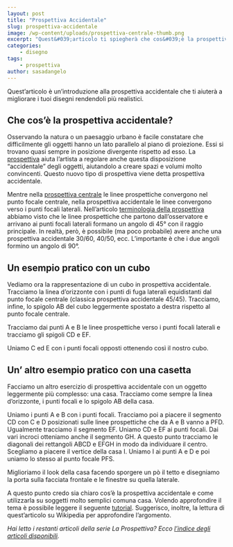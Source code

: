 ```yaml
---
layout: post
title: "Prospettiva Accidentale"
slug: prospettiva-accidentale
image: /wp-content/uploads/prospettiva-centrale-thumb.png
excerpt: "Quest&#039;articolo ti spiegherà che cos&#039;è la prospettiva accidentale e come usarla per rendere i tuoi disegni più realistici."
categories:
    - disegno
tags:
    - prospettiva
author: sasadangelo
---
```



Quest&#8217;articolo è un&#8217;introduzione alla prospettiva accidentale che ti aiuterà a migliorare i tuoi disegni rendendoli più realistici.

## Che cos&#8217;è la prospettiva accidentale?

Osservando la natura o un paesaggio urbano è facile constatare che difficilmente gli oggetti hanno un lato parallelo al piano di proiezione. Essi si trovano quasi sempre in posizione divergente rispetto ad esso. La [prospettiva][1] aiuta l’artista a regolare anche questa disposizione “accidentale” degli oggetti, aiutandolo a creare spazi e volumi molto convincenti. Questo nuovo tipo di prospettiva viene detta prospettiva accidentale.

Mentre nella [prospettiva centrale][2] le linee prospettiche convergono nel punto focale centrale, nella prospettiva accidentale le linee convergono verso i punti focali laterali. Nell’articolo [terminologia della prospettiva][3] abbiamo visto che le linee prospettiche che partono dall’osservatore e arrivano ai punti focali laterali formano un angolo di 45° con il raggio principale. In realtà, però, è possibile (ma poco probabile) avere anche una prospettiva accidentale 30/60, 40/50, ecc. L’importante è che i due angoli formino un angolo di 90°.

## Un esempio pratico con un cubo

Vediamo ora la rappresentazione di un cubo in prospettiva accidentale. Tracciamo la linea d’orizzonte con i punti di fuga laterali equidistanti dal punto focale centrale (classica prospettiva accidentale 45/45). Tracciamo, infine, lo spigolo AB del cubo leggermente spostato a destra rispetto al punto focale centrale.


  


Tracciamo dai punti A e B le linee prospettiche verso i punti focali laterali e tracciamo gli spigoli CD e EF.


  


Uniamo C ed E con i punti focali opposti ottenendo così il nostro cubo.


  


## Un&#8217; altro esempio pratico con una casetta

Facciamo un altro esercizio di prospettiva accidentale con un oggetto leggermente più complesso: una casa. Tracciamo come sempre la linea d’orizzonte, i punti focali e lo spigolo AB della casa.


  



  Uniamo i punti A e B con i punti focali. Tracciamo poi a piacere il segmento CD con C e D posizionati sulle linee prospettiche che da A e B vanno a PFD. Ugualmente tracciamo il segmento EF. Uniamo CD e EF ai punti focali. Dai vari incroci otteniamo anche il segmento GH. A questo punto tracciamo le diagonali dei rettangoli ABCD e EFGH in modo da individuare il centro. Scegliamo a piacere il vertice della casa I. Uniamo I ai punti A e D e poi uniamo lo stesso al punto focale PFS.



  


Miglioriamo il look della casa facendo sporgere un pò il tetto e disegniamo la porta sulla facciata frontale e le finestre su quella laterale.


  


A questo punto credo sia chiaro cos&#8217;è la prospettiva accidentale e come utilizzarla su soggetti molto semplici comuna casa. Volendo approfondire il tema è possibile leggere il seguente [tutorial][4]. Suggerisco, inoltre, la lettura di quest&#8217;articolo su Wikipedia per approfondire l&#8217;argomento.

_Hai letto i restanti articoli della serie La Prospettiva? Ecco [l’indice degli articoli disponibili][5]._

 [1]: https://www.disegnoepittura.it/composizione-prospettiva/ "Prospettiva"
 [2]: https://www.disegnoepittura.it/prospettiva-centrale/ "Prospettiva Centrale"
 [3]: https://www.disegnoepittura.it/prospettiva-terminologia-sapere/ "Terminologia della Prospettiva"
 [4]: https://www.disegnoepittura.it/disegnare-paesaggio-cittadino-prospettiva-accidentale/ "Prospettiva in un Paesaggio Urbano"
 [5]: https://www.disegnoepittura.it/prospettiva/ "La Prospettiva"